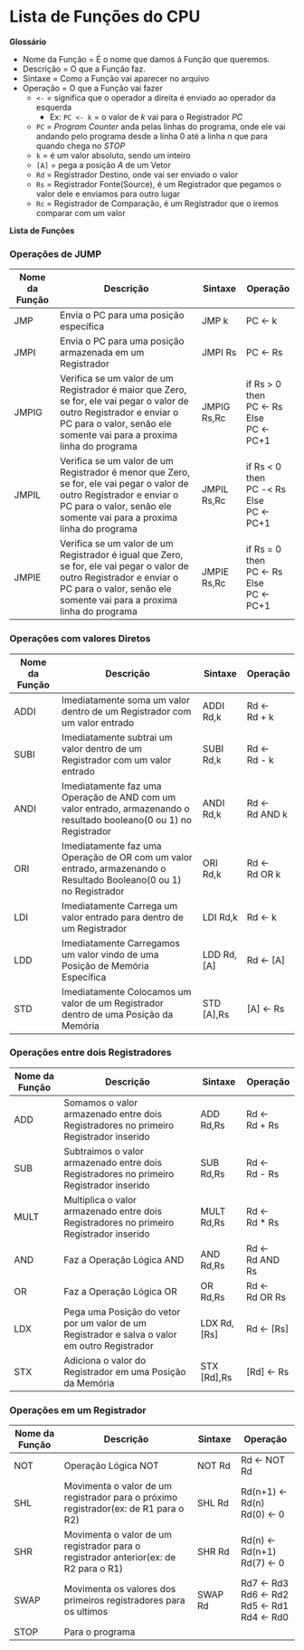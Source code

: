 # Lista de Funções do CPU

**Glossário**

* Nome da Função = É o nome que damos á Função que queremos.
* Descrição = O que a Função faz.
* Sintaxe = Como a Função vai aparecer no arquivo
* Operação = O que a Função vai fazer
    * `<-` = significa que o operador a direita é enviado ao operador da esquerda
        * Ex: `PC <- k` = o valor de _k_ vai para o Registrador _PC_
    * `PC` = _Program Counter_ anda pelas linhas do programa, onde ele vai andando pelo programa desde a linha 0 até a linha _n_ que para quando chega no _STOP_
    * `k` = é um valor absoluto, sendo um inteiro
    * `[A]` = pega a posição _A_ de um Vetor
    * `Rd` = Registrador Destino, onde vai ser enviado o valor
    * `Rs` = Registrador Fonte(Source), é um Registrador que pegamos o valor dele e enviamos para outro lugar
    * `Rc` = Registrador de Comparação, é um Registrador que o iremos comparar com um valor  

**Lista de Funções**


### Operações de JUMP
Nome da Função|Descrição|Sintaxe|Operação
|---|---|---|---|
JMP|Envia o PC para uma posição específica|JMP k|PC <- k
JMPI|Envia o PC para uma posição armazenada em um Registrador|JMPI Rs|PC <- Rs
JMPIG|Verifica se um valor de um Registrador é maior que Zero, se for, ele vai pegar o valor de outro Registrador e enviar o PC para o valor, senão ele somente vai para a proxima linha do programa| JMPIG Rs,Rc| if Rs > 0 <br> then <br> PC <- Rs <br> Else <br> PC <- PC+1
JMPIL|Verifica se um valor de um Registrador é menor que Zero, se for, ele vai pegar o valor de outro Registrador e enviar o PC para o valor, senão ele somente vai para a proxima linha do programa| JMPIL Rs,Rc| if Rs < 0 <br> then <br> PC -< Rs <br> Else <br> PC <- PC+1
JMPIE|Verifica se um valor de um Registrador é igual que Zero, se for, ele vai pegar o valor de outro Registrador e enviar o PC para o valor, senão ele somente vai para a proxima linha do programa| JMPIE Rs,Rc| if Rs = 0 <br> then <br> PC <- Rs <br> Else <br> PC <- PC+1

### Operações com valores Diretos
Nome da Função|Descrição|Sintaxe|Operação
|---|---|---|---|
ADDI| Imediatamente soma um valor dentro de um Registrador com um valor entrado|ADDI Rd,k|Rd <- <br> Rd + k
SUBI| Imediatamente subtrai um valor dentro de um Registrador com um valor entrado|SUBI Rd,k|Rd <- <br> Rd - k
ANDI| Imediatamente faz uma Operação de AND com um valor entrado, armazenando o resultado booleano(0 ou 1) no Registrador|ANDI Rd,k| Rd <- <br> Rd AND k
ORI | Imediatamente faz uma Operação de OR com um valor entrado, armazenando o Resultado Booleano(0 ou 1) no Registrador| ORI Rd,k|Rd <- <br> Rd OR k
LDI | Imediatamente Carrega um valor entrado para dentro de um Registrador|LDI Rd,k|Rd <- k
LDD | Imediatamente Carregamos um valor vindo de uma Posição de Memória Específica| LDD Rd,[A]|Rd <- [A]
STD | Imediatamente Colocamos um valor de um Registrador dentro de uma Posição da Memória|STD [A],Rs|[A] <- Rs

### Operações entre dois Registradores 
Nome da Função|Descrição|Sintaxe|Operação
|---|---|---|---|
ADD | Somamos o valor armazenado entre dois Registradores no primeiro Registrador inserido|ADD Rd,Rs|Rd <- <br> Rd + Rs
SUB | Subtraimos o valor armazenado entre dois Registradores no primeiro Registrador inserido|SUB Rd,Rs| Rd <- <br> Rd - Rs
MULT| Multiplica o valor armazenado entre dois Registradores no primeiro Registrador inserido|MULT Rd,Rs| Rd <- <br> Rd * Rs
AND | Faz a Operação Lógica AND|AND Rd,Rs|Rd <- <br> Rd AND Rs
OR  | Faz a Operação Lógica OR|OR Rd,Rs| Rd <- <br> Rd OR Rs
LDX | Pega uma Posição do vetor por um valor de um Registrador e salva o valor em outro Registrador|LDX Rd,[Rs]|Rd <- [Rs]
STX | Adiciona o valor do Registrador em uma Posição da Memória|STX [Rd],Rs|[Rd] <- Rs

### Operações em um Registrador
Nome da Função|Descrição|Sintaxe|Operação
|---|---|---|---|
NOT | Operação Lógica NOT | NOT Rd | Rd <- NOT Rd
SHL | Movimenta o valor de um registrador para o próximo registrador(ex: de R1 para o R2)| SHL Rd | Rd(n+1) <- Rd(n) <br> Rd(0) <- 0
SHR | Movimenta o valor de um registrador para o registrador anterior(ex: de R2 para o R1)| SHR Rd| Rd(n) <- Rd(n+1) <br> Rd(7) <- 0
SWAP| Movimenta os valores dos primeiros registradores para os ultimos|SWAP Rd| Rd7 <- Rd3 <br> Rd6 <- Rd2 <br> Rd5 <-  Rd1 <br> Rd4 <- Rd0
STOP| Para o programa